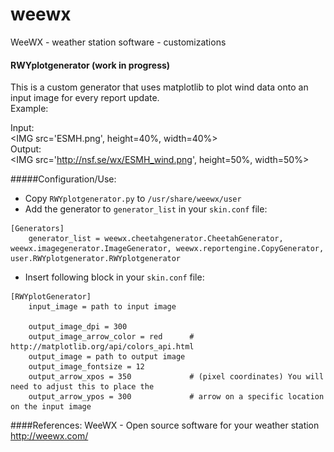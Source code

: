 # weewx
WeeWX - weather station software - customizations

#### RWYplotgenerator (work in progress)
This is a custom generator that uses matplotlib to plot wind data onto an input image for every report update.<BR>
Example:<P>
Input:<BR>
<IMG src='ESMH.png', height=40%, width=40%><BR>
Output:<BR>
<IMG src='http://nsf.se/wx/ESMH_wind.png', height=50%, width=50%>


#####Configuration/Use:<P>
- Copy ```RWYplotgenerator.py``` to ```/usr/share/weewx/user```
- Add the generator to ```generator_list``` in your ```skin.conf``` file:
```
[Generators]
    generator_list = weewx.cheetahgenerator.CheetahGenerator, weewx.imagegenerator.ImageGenerator, weewx.reportengine.CopyGenerator, user.RWYplotgenerator.RWYplotgenerator
```
- Insert following block in your ```skin.conf``` file:

```
[RWYplotGenerator]
    input_image = path to input image

    output_image_dpi = 300
    output_image_arrow_color = red      # http://matplotlib.org/api/colors_api.html
    output_image = path to output image
    output_image_fontsize = 12
    output_arrow_xpos = 350             # (pixel coordinates) You will need to adjust this to place the 
    output_arrow_ypos = 300             # arrow on a specific location on the input image

```

####References:
WeeWX - Open source software for your weather station<BR>
http://weewx.com/
